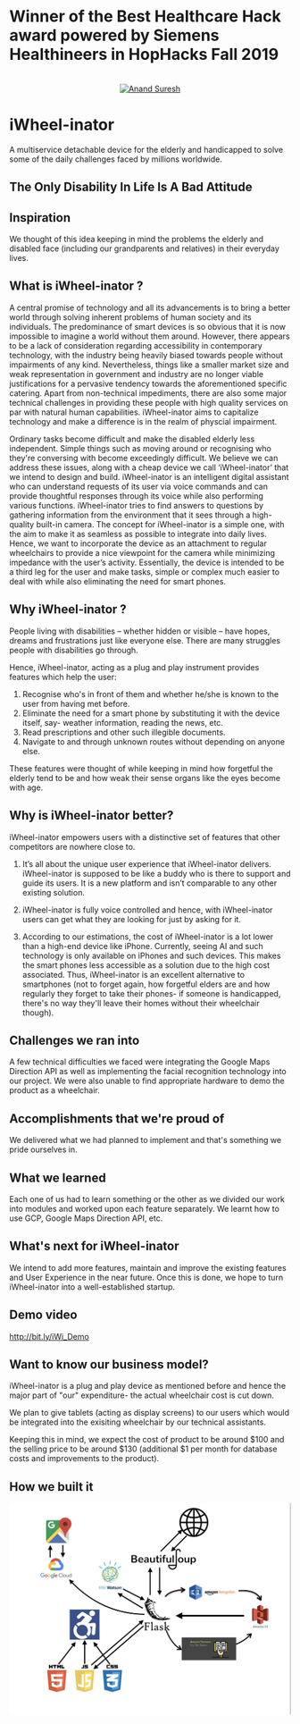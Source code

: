 # Winner of the Best Healthcare Hack award powered by Siemens Healthineers in HopHacks Fall 2019 

<p align="center"><br>
<a href="https://www.anandsure.com">
<img src="https://github.com/Anandsure/iWheel-inator/blob/master/win_flex.jpg" height="390px" alt="Anand Suresh"/>
</a>
</p>



# iWheel-inator

A multiservice detachable device for the elderly and handicapped to solve some of the daily challenges faced by millions worldwide. 

## The Only Disability In Life Is A Bad Attitude


## Inspiration

We thought of this idea keeping in mind the problems the elderly and disabled face (including our grandparents and relatives) in their everyday lives.


## What is iWheel-inator ?

A central promise of technology and all its advancements is to bring a better world through solving inherent problems of human society and its individuals. The predominance of smart devices is so obvious that it is now impossible to imagine a world without them around. However, there appears to be a lack of consideration regarding accessibility in contemporary technology, with the industry being heavily biased towards people without impairments of any kind. Nevertheless, things like a smaller market size and weak representation in government and industry are no longer viable justifications for a pervasive tendency towards the aforementioned specific catering. Apart from non-technical impediments, there are also some major technical challenges in providing these people with high quality services on par with natural human capabilities. iWheel-inator aims to capitalize technology and make a difference is in the realm of physcial impairment. 

Ordinary tasks become difficult and make the disabled elderly less independent. Simple things such as moving around or recognising who they're conversing with become exceedingly difficult. We believe we can address these issues, along with a cheap device we call ‘iWheel-inator’ that we intend to design and build. iWheel-inator is an intelligent digital assistant who can understand requests of its user via voice commands and can provide thoughtful responses through its voice while also performing various functions. iWheel-inator tries to find answers to questions by gathering information from the environment that it sees through a high-quality built-in camera. The concept for iWheel-inator is a simple one, with the aim to make it as seamless as possible to integrate into daily lives. Hence, we want to incorporate the device as an attachment to regular wheelchairs to provide a nice viewpoint for the camera while minimizing impedance with the user’s activity. Essentially, the device is intended to be a third leg for the user and make tasks, simple or complex much easier to deal with while also eliminating the need for smart phones.


## Why iWheel-inator ?

People living with disabilities – whether hidden or visible – have hopes, dreams and frustrations just like everyone else. There are many struggles people with disabilities go through. 

Hence, iWheel-inator, acting as a plug and play instrument provides features which help the user:
1) Recognise who's in front of them and whether he/she is known to the user from having met before.
2) Eliminate the need for a smart phone by substituting it with the device itself, say- weather information, reading the news, etc.
3) Read prescriptions and other such illegible documents.
4) Navigate to and through unknown routes without depending on anyone else.

These features were thought of while keeping in mind how forgetful the elderly tend to be and how weak their sense organs like the eyes become with age.


## Why is iWheel-inator better?

iWheel-inator empowers users with a distinctive set of features that other competitors are nowhere close to.

1. It’s all about the unique user experience that iWheel-inator delivers. iWheel-inator is supposed to be like a buddy who is there to support and guide its users. It is a new platform and isn’t comparable to any other existing
solution. 

2. iWheel-inator is fully voice controlled and hence, with iWheel-inator users can get what they are looking for just by asking for it.

3. According to our estimations, the cost of iWheel-inator is a lot lower than a high-end device like iPhone. Currently,
seeing AI and such technology is only available on iPhones and such devices. This makes the smart phones less accessible as a solution due to the high cost associated. Thus, iWheel-inator is an excellent alternative to smartphones (not to forget again, how forgetful elders are and how regularly they forget to take their phones- if someone is handicapped, there's no way they'll leave their homes without their wheelchair though).


## Challenges we ran into

A few technical difficulties we faced were integrating the Google Maps Direction API as well as implementing the facial recognition technology into our project. We were also unable to find appropriate hardware to demo the product as a wheelchair.


## Accomplishments that we're proud of

We delivered what we had planned to implement and that's something we pride ourselves in.


## What we learned

Each one of us had to learn something or the other as we divided our work into modules and worked upon each feature separately. We learnt how to use GCP, Google Maps Direction API, etc.


## What's next for iWheel-inator

We intend to add more features, maintain and improve the existing features and User Experience in the near future. Once this is done, we hope to turn iWheel-inator into a well-established startup.

## Demo video

<http://bit.ly/iWi_Demo>


## Want to know our business model?

iWheel-inator is a plug and play device as mentioned before and hence the major part of "our" expenditure- the actual wheelchair cost is cut down. 

We plan to give tablets (acting as display screens) to our users which would be integrated into the exisiting wheelchair by our technical assistants. 

Keeping this in mind, we expect the cost of product to be around $100 and the selling price to be around $130 (additional $1 per month for database costs and improvements to the product).


## How we built it

<img src="https://github.com/akshatvg/iWheel-inator/blob/master/static/img/TechStack.jpeg" data-canonical-src="https://github.com/akshatvg/iWheel-inator/blob/master/static/img/TechStack.jpeg"/>
